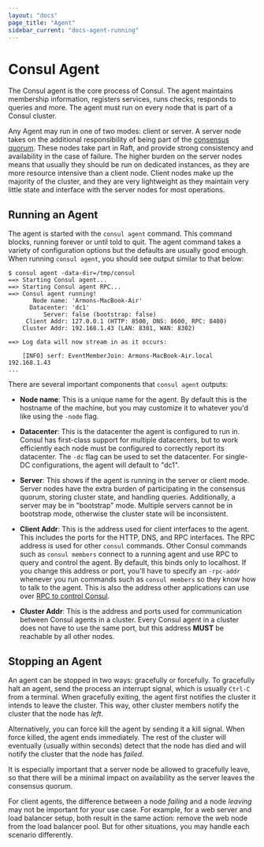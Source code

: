 ```yaml
---
layout: "docs"
page_title: "Agent"
sidebar_current: "docs-agent-running"
---
```


# Consul Agent

The Consul agent is the core process of Consul. The agent maintains membership
information, registers services, runs checks, responds to queries
and more. The agent must run on every node that is part of a Consul cluster.

Any Agent may run in one of two modes: client or server. A server
node takes on the additional responsibility of being part of the [consensus quorum](#).
These nodes take part in Raft, and provide strong consistency and availability in
the case of failure. The higher burden on the server nodes means that usually they
should be run on dedicated instances, as they are more resource intensive than a client
node. Client nodes make up the majority of the cluster, and they are very lightweight
as they maintain very little state and interface with the server nodes for most operations.

## Running an Agent

The agent is started with the `consul agent` command. This command blocks,
running forever or until told to quit. The agent command takes a variety
of configuration options but the defaults are usually good enough. When
running `consul agent`, you should see output similar to that below:

```
$ consul agent -data-dir=/tmp/consul
==> Starting Consul agent...
==> Starting Consul agent RPC...
==> Consul agent running!
       Node name: 'Armons-MacBook-Air'
      Datacenter: 'dc1'
          Server: false (bootstrap: false)
     Client Addr: 127.0.0.1 (HTTP: 8500, DNS: 8600, RPC: 8400)
    Cluster Addr: 192.168.1.43 (LAN: 8301, WAN: 8302)

==> Log data will now stream in as it occurs:

    [INFO] serf: EventMemberJoin: Armons-MacBook-Air.local 192.168.1.43
...
```

There are several important components that `consul agent` outputs:

* **Node name**: This is a unique name for the agent. By default this
  is the hostname of the machine, but you may customize it to whatever
  you'd like using the `-node` flag.

* **Datacenter**: This is the datacenter the agent is configured to run
 in. Consul has first-class support for multiple datacenters, but to work efficiently
 each node must be configured to correctly report its datacenter. The `-dc` flag
 can be used to set the datacenter. For single-DC configurations, the agent
 will default to "dc1".

* **Server**: This shows if the agent is running in the server or client mode.
  Server nodes have the extra burden of participating in the consensus quorum,
  storing cluster state, and handling queries. Additionally, a server may be
  in "bootstrap" mode. Multiple servers cannot be in bootstrap mode,
  otherwise the cluster state will be inconsistent.

* **Client Addr**: This is the address used for client interfaces to the agent.
  This includes the ports for the HTTP, DNS, and RPC interfaces. The RPC
  address is used for other `consul` commands. Other Consul commands such
  as `consul members` connect to a running agent and use RPC to query and
  control the agent. By default, this binds only to localhost. If you
  change this address or port, you'll have to specify an `-rpc-addr` whenever
  you run commands such as `consul members` so they know how to talk to the
  agent. This is also the address other applications can use over [RPC to control Consul](/docs/agent/rpc.html).

* **Cluster Addr**: This is the address and ports used for communication between
  Consul agents in a cluster. Every Consul agent in a cluster does not have to
  use the same port, but this address **MUST** be reachable by all other nodes.

## Stopping an Agent

An agent can be stopped in two ways: gracefully or forcefully. To gracefully
halt an agent, send the process an interrupt signal, which is usually
`Ctrl-C` from a terminal. When gracefully exiting, the agent first notifies
the cluster it intends to leave the cluster. This way, other cluster members
notify the cluster that the node has _left_.

Alternatively, you can force kill the agent by sending it a kill signal.
When force killed, the agent ends immediately. The rest of the cluster will
eventually (usually within seconds) detect that the node has died and will
notify the cluster that the node has _failed_.

It is especially important that a server node be allowed to gracefully leave,
so that there will be a minimal impact on availability as the server leaves
the consensus quorum.

For client agents, the difference between a node _failing_ and a node _leaving_
may not be important for your use case. For example, for a web server and load
balancer setup, both result in the same action: remove the web node
from the load balancer pool. But for other situations, you may handle
each scenario differently.
